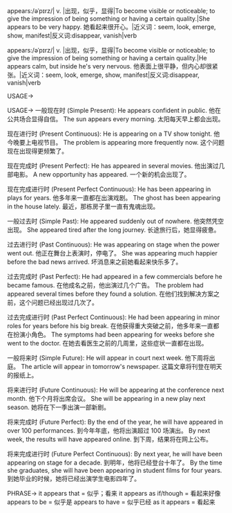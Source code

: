 appears:/əˈpɪrz/| v. |出现，似乎，显得|To become visible or noticeable; to give the impression of being something or having a certain quality.|She appears to be very happy. 她看起来很开心。|近义词：seem, look, emerge, show, manifest|反义词:disappear, vanish|verb

appears:/əˈpɪrz/| v. |出现，似乎，显得|To become visible or noticeable; to give the impression of being something or having a certain quality.|He appears calm, but inside he's very nervous. 他表面上很平静，但内心却很紧张。|近义词：seem, look, emerge, show, manifest|反义词:disappear, vanish|verb


USAGE->

USAGE->
一般现在时 (Simple Present):
He appears confident in public.  他在公共场合显得自信。
The sun appears every morning. 太阳每天早上都会出现。

现在进行时 (Present Continuous):
He is appearing on a TV show tonight. 他今晚要上电视节目。
The problem is appearing more frequently now. 这个问题现在出现得更频繁了。


现在完成时 (Present Perfect):
He has appeared in several movies. 他出演过几部电影。
A new opportunity has appeared. 一个新的机会出现了。

现在完成进行时 (Present Perfect Continuous):
He has been appearing in plays for years. 他多年来一直都在出演戏剧。
The ghost has been appearing in the house lately. 最近，那栋房子里一直有鬼魂出现。

一般过去时 (Simple Past):
He appeared suddenly out of nowhere. 他突然凭空出现。
She appeared tired after the long journey.  长途旅行后，她显得疲惫。

过去进行时 (Past Continuous):
He was appearing on stage when the power went out.  他正在舞台上表演时，停电了。
She was appearing much happier before the bad news arrived. 坏消息来之前她看起来快乐多了。


过去完成时 (Past Perfect):
He had appeared in a few commercials before he became famous.  在他成名之前，他出演过几个广告。
The problem had appeared several times before they found a solution. 在他们找到解决方案之前，这个问题已经出现过几次了。

过去完成进行时 (Past Perfect Continuous):
He had been appearing in minor roles for years before his big break. 在他获得重大突破之前，他多年来一直都在扮演小角色。
The symptoms had been appearing for weeks before she went to the doctor. 在她去看医生之前的几周里，这些症状一直都在出现。


一般将来时 (Simple Future):
He will appear in court next week. 他下周将出庭。
The article will appear in tomorrow's newspaper. 这篇文章将刊登在明天的报纸上。


将来进行时 (Future Continuous):
He will be appearing at the conference next month. 他下个月将出席会议。
She will be appearing in a new play next season.  她将在下一季出演一部新剧。


将来完成时 (Future Perfect):
By the end of the year, he will have appeared in over 100 performances. 到今年年底，他将出演超过 100 场演出。
By next week, the results will have appeared online.  到下周，结果将在网上公布。

将来完成进行时 (Future Perfect Continuous):
By next year, he will have been appearing on stage for a decade. 到明年，他将已经登台十年了。
By the time she graduates, she will have been appearing in student films for four years. 到她毕业的时候，她将已经出演学生电影四年了。




PHRASE->
it appears that = 似乎；看来
it appears as if/though = 看起来好像
appears to be = 似乎是
appears to have = 似乎已经
as it appears = 看起来
